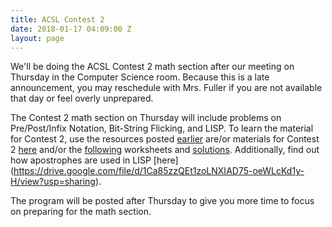 ```yaml
---
title: ACSL Contest 2
date: 2018-01-17 04:09:00 Z
layout: page
---
```


We'll be doing the ACSL Contest 2 math section after our meeting on Thursday in the Computer Science room. Because this is a late announcement, you may reschedule with Mrs. Fuller if you are not available that day or feel overly unprepared. 

The Contest 2 math section on Thursday will include problems on Pre/Post/Infix Notation, Bit-String Flicking, and LISP. To learn the material for Contest 2, use the resources posted [earlier](http://jerometech.club/2017/11/03/acsl-resources.html) are/or materials for Contest 2 [here](http://wmcicompsci.ca/club/acsl/) and/or the [following](https://drive.google.com/file/d/1gCKx3KNCAfOPn1i_h4cKUqhQadWA-PzS/view?usp=sharing) worksheets and [solutions](https://drive.google.com/file/d/1wt_n3IEgmDE076RNk2aaLVAWp9E93Zot/view?usp=sharing). Additionally, find out how apostrophes are used in LISP [here] (https://drive.google.com/file/d/1Ca85zzQEt1zoLNXIAD75-oeWLcKd1y-H/view?usp=sharing).

The program will be posted after Thursday to give you more time to focus on preparing for the math section.